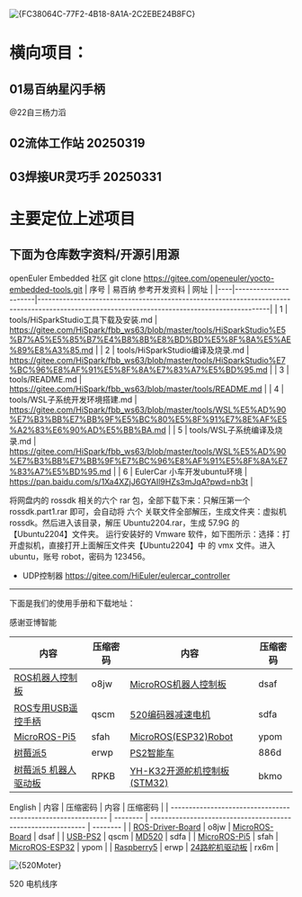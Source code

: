 ![{FC38064C-77F2-4B18-8A1A-2C2EBE24B8FC}](https://github.com/user-attachments/assets/3357c115-1805-4230-971b-fc545ce69484)
# 横向项目：
## 01易百纳星闪手柄
@22自三杨力滔
## 02流体工作站 20250319
## 03焊接UR灵巧手 20250331

# 主要定位上述项目
## 下面为仓库数字资料/开源引用源
 openEuler Embedded 社区
git clone https://gitee.com/openeuler/yocto-embedded-tools.git
| 序号 |   易百纳 参考开发资料                 |       网址                                                                                                                                       |
|----|----------------------|----------------------------------------------------------------------------------------------------------------------------------------------|
| 1  | tools/HiSparkStudio工具下载及安装.md | https://gitee.com/HiSpark/fbb_ws63/blob/master/tools/HiSparkStudio%E5%B7%A5%E5%85%B7%E4%B8%8B%E8%BD%BD%E5%8F%8A%E5%AE%89%E8%A3%85.md         |
| 2  | tools/HiSparkStudio编译及烧录.md    | https://gitee.com/HiSpark/fbb_ws63/blob/master/tools/HiSparkStudio%E7%BC%96%E8%AF%91%E5%8F%8A%E7%83%A7%E5%BD%95.md                           |
| 3  | tools/README.md                     | https://gitee.com/HiSpark/fbb_ws63/blob/master/tools/README.md                                                                               |
| 4  | tools/WSL子系统开发环境搭建.md       | https://gitee.com/HiSpark/fbb_ws63/blob/master/tools/WSL%E5%AD%90%E7%B3%BB%E7%BB%9F%E5%BC%80%E5%8F%91%E7%8E%AF%E5%A2%83%E6%90%AD%E5%BB%BA.md |
| 5  | tools/WSL子系统编译及烧录.md          | https://gitee.com/HiSpark/fbb_ws63/blob/master/tools/WSL%E5%AD%90%E7%B3%BB%E7%BB%9F%E7%BC%96%E8%AF%91%E5%8F%8A%E7%83%A7%E5%BD%95.md          |
| 6  | EulerCar 小车开发ubuntu环境    | https://pan.baidu.com/s/1Xa4XZjJ6GYAIl9HZs3mJqA?pwd=nb3t      |

将网盘内的 rossdk 相关的六个 rar 包，全部下载下来：只解压第一个 rossdk.part1.rar 即可，会自动将 六个 关联文件全部解压，生成文件夹：虚拟机 rossdk。然后进入该目录，解压 Ubuntu2204.rar，生成 57.9G 的 【Ubuntu2204】文件夹。
运行安装好的 Vmware 软件，如下图所示：选择：打开虚拟机，直接打开上面解压文件夹【Ubuntu2204】中 的 vmx 文件。进入 ubuntu，账号 robot，密码为 123456。

- UDP控制器 https://gitee.com/HiEuler/eulercar_controller

---

下面是我们的使用手册和下载地址：



感谢亚博智能

| 内容                                                         | 压缩密码 | 内容                                                         | 压缩密码 |
| ------------------------------------------------------------ | -------- | ------------------------------------------------------------ | -------- |
| [ROS机器人控制板](https://www.yahboom.com/study/ROS-Driver-Board) | o8jw     | [MicroROS机器人控制板](https://www.yahboom.com/study/MicroROS-Board) | dsaf     |
| [ROS专用USB遥控手柄](https://www.yahboom.com/study/USB-PS2)  | qscm     | [520编码器减速电机](https://www.yahboom.com/study/MD520)     | sdfa     |
| [MicroROS-Pi5](https://www.yahboom.com/study/MicroROS-Pi5)   | sfah     | [MicroROS(ESP32)Robot](https://www.yahboom.com/study/MicroROS-ESP32) | ypom     |
| [树莓派5](https://www.yahboom.com/study/raspberry5)          | erwp     |  [PS2智能车](http://www.yahboom.com/study_module/PS2)           |  886d    |
|[树莓派5 机器人驱动板](https://www.yahboom.com/study/Pi5-Board)  |RPKB| [YH-K32开源舵机控制板(STM32)](https://pan.baidu.com/s/1OXsgUKPavlQ6nry6YG9EJQ?pwd=bkmo)| bkmo |
English
| 内容                                                         | 压缩密码 | 内容                                                         | 压缩密码 |
| ------------------------------------------------------------ | -------- | ------------------------------------------------------------ | -------- |
| [ROS-Driver-Board](https://www.yahboom.com/study/ROS-Driver-Board) | o8jw     | [MicroROS-Board](https://www.yahboom.com/study/MicroROS-Board) | dsaf     |
| [USB-PS2](https://www.yahboom.com/study/USB-PS2)             | qscm     | [MD520](https://www.yahboom.com/study/MD520)                 | sdfa     |
| [MicroROS-Pi5](https://www.yahboom.com/study/MicroROS-Pi5)   | sfah     | [MicroROS-ESP32](https://www.yahboom.com/study/MicroROS-ESP32) | ypom     |
| [Raspberry5](https://www.yahboom.com/study/raspberry5)       | erwp     |   [24路舵机驱动板](https://www.yahboom.com/study_module/24-channel-servo-driver)   | rx6m       |

![{520Moter}](https://github.com/user-attachments/assets/9d7c1fd3-a791-47ab-9588-c7a71ca05bb5)

520 电机线序
